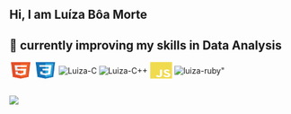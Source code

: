 ## Hi, I am Luíza Bôa Morte 
## 📓 currently improving my skills in Data Analysis
  
  <div>
  <img align="center" alt="Luiza-HTML" height="30" width="40" src="https://raw.githubusercontent.com/devicons/devicon/master/icons/html5/html5-original.svg"/>
  <img align="center" alt="Luiza-CSS" height="30" width="40" src="https://raw.githubusercontent.com/devicons/devicon/master/icons/css3/css3-original.svg"/>
  <img align="center" alt="Luiza-C" height="30" width="40" src="https://cdn.jsdelivr.net/gh/devicons/devicon/icons/c/c-original.svg" />
  <img align="center" alt="Luiza-C++" height="30" width="40" src="https://cdn.jsdelivr.net/gh/devicons/devicon/icons/cplusplus/cplusplus-original.svg"/>
   <img align="center" alt="Luíza-Js" height="30" width="40" src="https://raw.githubusercontent.com/devicons/devicon/master/icons/javascript/javascript-plain.svg">
            <img align = "center"alt=luiza-ruby" height="30" width="40" src="https://cdn.jsdelivr.net/gh/devicons/devicon@latest/icons/ruby/ruby-original-wordmark.svg" />
         
</div>
  
  ##
 
<div> 
 <a href="https://www.linkedin.com/in/lu%C3%ADza-f%C3%A9lix-b%C3%B4a-morte-99908b258/" target="_blank"><img src="https://img.shields.io/badge/-LinkedIn-%230077B5?style=for-the-badge&logo=linkedin&logoColor=white" target="_blank"></a> 
  
</div>
